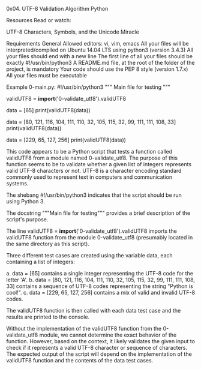 0x04. UTF-8 Validation
Algorithm
Python


Resources
Read or watch:

UTF-8
Characters, Symbols, and the Unicode Miracle


Requirements
General
Allowed editors: vi, vim, emacs
All your files will be interpreted/compiled on Ubuntu 14.04 LTS using python3 (version 3.4.3)
All your files should end with a new line
The first line of all your files should be exactly #!/usr/bin/python3
A README.md file, at the root of the folder of the project, is mandatory
Your code should use the PEP 8 style (version 1.7.x)
All your files must be executable



Example 0-main.py:
#!/usr/bin/python3
"""
Main file for testing
"""

validUTF8 = __import__('0-validate_utf8').validUTF8

data = [65]
print(validUTF8(data))

data = [80, 121, 116, 104, 111, 110, 32, 105, 115, 32, 99, 111, 111, 108, 33]
print(validUTF8(data))

data = [229, 65, 127, 256]
print(validUTF8(data))


This code appears to be a Python script that tests a function called validUTF8 from a module named 0-validate_utf8. The purpose of this function seems to be to validate whether a given list of integers represents valid UTF-8 characters or not. UTF-8 is a character encoding standard commonly used to represent text in computers and communication systems.


The shebang #!/usr/bin/python3 indicates that the script should be run using Python 3.

The docstring """Main file for testing""" provides a brief description of the script's purpose.

The line validUTF8 = __import__('0-validate_utf8').validUTF8 imports the validUTF8 function from the module 0-validate_utf8 (presumably located in the same directory as this script).

Three different test cases are created using the variable data, each containing a list of integers:

a. data = [65] contains a single integer representing the UTF-8 code for the letter 'A'.
b. data = [80, 121, 116, 104, 111, 110, 32, 105, 115, 32, 99, 111, 111, 108, 33] contains a sequence of UTF-8 codes representing the string "Python is cool!".
c. data = [229, 65, 127, 256] contains a mix of valid and invalid UTF-8 codes.

The validUTF8 function is then called with each data test case and the results are printed to the console.

Without the implementation of the validUTF8 function from the 0-validate_utf8 module, we cannot determine the exact behavior of the function. However, based on the context, it likely validates the given input to check if it represents a valid UTF-8 character or sequence of characters. The expected output of the script will depend on the implementation of the validUTF8 function and the contents of the data test cases.